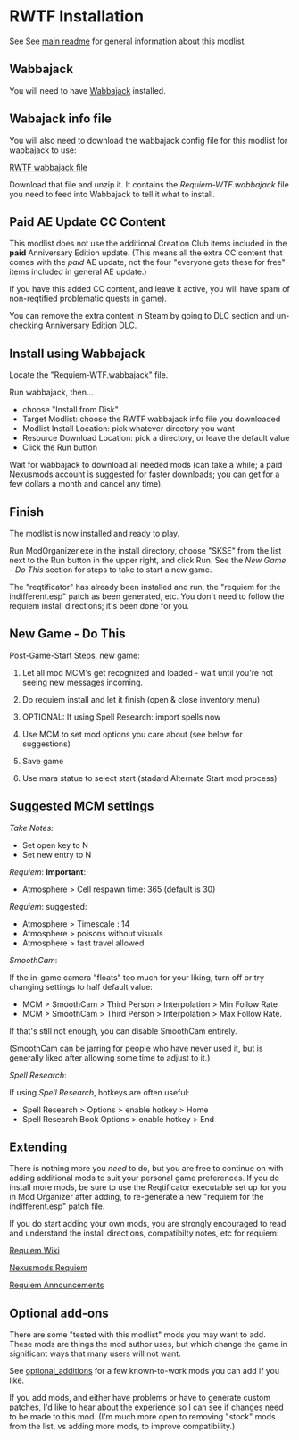 
# RWTF Installation

See See [main readme](readme.md) for general information about this modlist.


## Wabbajack

You will need to have [Wabbajack](https://www.wabbajack.org/) installed. 

## Wabajack info file

You will also need to download the wabbajack config file for this modlist for wabbajack to use:

[RWTF wabbajack file](https://github.com/billpatterson/modding/blob/main/rwtf-modlist/wabbajack/RWTF_wabbajack.7z)

Download that file and unzip it. It contains the _Requiem-WTF.wabbajack_ file you need to feed into Wabbajack to tell it what to install. 


## Paid AE Update CC Content

This modlist does not use the additional Creation Club items included in the **paid** Anniversary Edition update. (This means all the extra CC content that comes with the _paid_ AE update, not the four "everyone gets these for free" items included in general AE update.)

If you have this added CC content, and leave it active, you will have spam of non-reqtified problematic quests in game).

You can remove the extra content in Steam by going to DLC section and un-checking Anniversary Edition DLC.


## Install using Wabbajack

Locate the "Requiem-WTF.wabbajack" file.

Run wabbajack, then...
- choose "Install from Disk"
- Target Modlist: choose the RWTF wabbajack info file you downloaded
- Modlist Install Location: pick whatever directory you want
- Resource Download Location: pick a directory, or leave the default value
- Click the Run button 

Wait for wabbajack to download all needed mods (can take a while; a paid Nexusmods account is suggested for faster downloads; you can get for a few dollars a month and cancel any time).


## Finish 

The modlist is now installed and ready to play. 

Run ModOrganizer.exe in the install directory, choose "SKSE" from the list next to the Run button in the upper right, and click Run. See the _New Game - Do This_ section for steps to take to start a new game.

The "reqtificator" has already been installed and run, the "requiem for the indifferent.esp" patch as been generated, etc. You don't need to follow the requiem install directions; it's been done for you. 


## New Game - Do This

Post-Game-Start Steps, new game:

1. Let all mod MCM's get recognized and loaded - wait until you're not seeing new messages incoming.

1. Do requiem install and let it finish (open & close inventory menu)

1. OPTIONAL: If using Spell Research: import spells now

1. Use MCM to set mod options you care about (see below for suggestions)  

1. Save game

1. Use mara statue to select start (stadard Alternate Start mod process)


## Suggested MCM settings


_Take Notes:_

- Set open key to N
- Set new entry to N

_Requiem_: **Important**: 

- Atmosphere > Cell respawn time: 365 (default is 30)

_Requiem_: suggested:

- Atmosphere > Timescale : 14  
- Atmosphere > poisons without visuals  
- Atmosphere > fast travel allowed  

_SmoothCam_:  

If the in-game camera "floats" too much for your liking, turn off or try changing settings to half default value:  
- MCM > SmoothCam > Third Person > Interpolation > Min Follow Rate
- MCM > SmoothCam > Third Person > Interpolation > Max Follow Rate.

If that's still not enough, you can disable SmoothCam entirely.

(SmoothCam can be jarring for people who have never used it, but is generally liked after allowing some time to adjust to it.)


_Spell Research_:  

If using _Spell Research_, hotkeys are often useful:
- Spell Research > Options > enable hotkey > Home  
- Spell Research Book Options > enable hotkey > End  


## Extending

There is nothing more you _need_ to do, but you are free to continue on with adding additional mods to suit your personal game preferences. If you do install more mods, be sure to use the Reqtificator executable set up for you in Mod Organizer after adding, to re-generate a new "requiem for the indifferent.esp" patch file. 

If you do start adding  your own mods, you are strongly encouraged to read and understand the install directions, compatibilty notes, etc for requiem:

[Requiem Wiki](https://github.com/ProbablyManuel/requiem/wiki)

[Nexusmods Requiem](https://www.nexusmods.com/skyrimspecialedition/mods/60888)

[Requiem Announcements](https://probablymanuel.github.io/requiem/)


## Optional add-ons

There are some "tested with this modlist" mods you may want to add. These mods are things the mod author uses, but which change the game in significant ways that many users will not want.

See [optional_additions](./docs/optional_additions.md) for a few known-to-work mods you can add if you like. 

If you add mods, and either have problems or have to generate custom patches, I'd like to hear about the experience so I can see if changes need to be made to this mod. (I'm much more open to removing "stock" mods from the list, vs adding more mods, to improve compatibility.)

